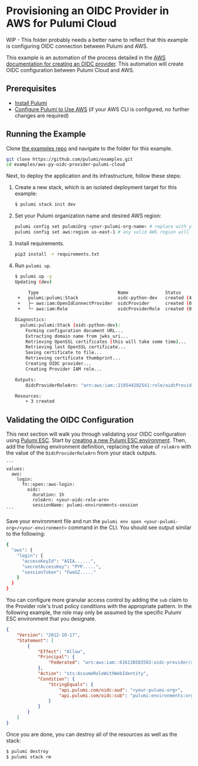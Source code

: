# Provisioning an OIDC Provider in AWS for Pulumi Cloud

WIP - This folder probably needs a better name to reflect that this example is configuring OIDC connection between Pulumi and AWS.

This example is an automation of the process detailed in the [AWS documentation for creating an OIDC provider](https://docs.aws.amazon.com/IAM/latest/UserGuide/id_roles_providers_create_oidc.html). This automation will create OIDC configuration between Pulumi Cloud and AWS.

## Prerequisites

* [Install Pulumi](https://www.pulumi.com/docs/get-started/install/)
* [Configure Pulumi to Use AWS](https://www.pulumi.com/docs/intro/cloud-providers/aws/setup/) (if your AWS CLI is configured, no further changes are required)

## Running the Example

Clone [the examples repo](https://github.com/pulumi/examples/tree/master/aws-py-oidc-provider) and navigate to the folder for this example.

```bash
git clone https://github.com/pulumi/examples.git
cd examples/aws-py-oidc-provider-pulumi-cloud
```

Next, to deploy the application and its infrastructure, follow these steps:

1. Create a new stack, which is an isolated deployment target for this example:

    ```bash
    $ pulumi stack init dev
    ```

1. Set your Pulumi organization name and desired AWS region:

    ```bash
    pulumi config set pulumiOrg <your-pulumi-org-name> # replace with your Pulumi organization name
    pulumi config set aws:region us-east-1 # any valid AWS region will work
    ```

1. Install requirements.

    ```bash
    pip3 install -r requirements.txt
    ```

1. Run `pulumi up`. 

    ```bash
    $ pulumi up -y
    Updating (dev)
    
         Type                              Name              Status              Info
     +   pulumi:pulumi:Stack               oidc-python-dev   created (4s)        8 messages
     +   ├─ aws:iam:OpenIdConnectProvider  oidcProvider      created (0.78s)     
     +   └─ aws:iam:Role                   oidcProviderRole  created (0.75s)     
    
    Diagnostics:
      pulumi:pulumi:Stack (oidc-python-dev):
        Forming configuration document URL...
        Extracting domain name from jwks_uri...
        Retrieving OpenSSL certificates (this will take some time)...
        Retrieving last OpenSSL certificate...
        Saving certificate to file...
        Retrieving certificate thumbprint...
        Creating OIDC provider...
        Creating Provider IAM role...
    
    Outputs:
        OidcProviderRoleArn: "arn:aws:iam::219544202541:role/oidcProviderRole-c368d93"
    
    Resources:
        + 3 created
    ```
## Validating the OIDC Configuration

This next section will walk you through validating your OIDC configuration using [Pulumi ESC](https://www.pulumi.com/docs/pulumi-cloud/esc/). Start by [creating a new Pulumi ESC environment](https://www.pulumi.com/docs/pulumi-cloud/esc/get-started/#create-an-environment). Then, add the following environment definition, replacing the value of `roleArn` with the value of the `OidcProviderRoleArn` from your stack outputs.

    ```
    values:
      aws:
        login:
          fn::open::aws-login:
            oidc:
              duration: 1h
              roleArn: <your-oidc-role-arn>
              sessionName: pulumi-environments-session
    ```

Save your environment file and run the `pulumi env open <your-pulumi-org>/<your-environment>` command in the CLI. You should see output similar to the following:

```bash
{
  "aws": {
    "login": {
      "accessKeyId": "ASIA......",
      "secretAccessKey": "PYP.....",
      "sessionToken": "FwoGZ....."
    }
  }
}
```

You can configure more granular access control by adding the `sub` claim to the Provider role's trust policy conditions with the appropriate pattern. In the following example, the role may only be assumed by the specific Pulumi ESC environment that you designate.

```json
{
    "Version": "2012-10-17",
    "Statement": [
        {
            "Effect": "Allow",
            "Principal": {
                "Federated": "arn:aws:iam::616138583583:oidc-provider/api.pulumi.com/oidc"
            },
            "Action": "sts:AssumeRoleWithWebIdentity",
            "Condition": {
                "StringEquals": {
                    "api.pulumi.com/oidc:aud": "<your-pulumi-org>",
                    "api.pulumi.com/oidc:sub": "pulumi:environments:org:<your-pulumi-org>:env:<your-environment-name>"
                }
            }
        }
    ]
}
```
Once you are done, you can destroy all of the resources as well as the stack:

```bash
$ pulumi destroy
$ pulumi stack rm
```

